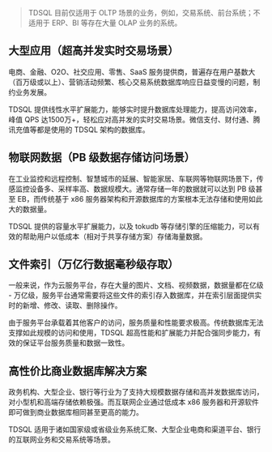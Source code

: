 >TDSQL 目前仅适用于 OLTP 场景的业务，例如，交易系统、前台系统；不适用于 ERP、BI 等存在大量 OLAP 业务的系统。

## 大型应用（超高并发实时交易场景）
电商、金融、O2O、社交应用、零售、SaaS 服务提供商，普遍存在用户基数大（百万级或以上）、营销活动频繁、核心交易系统数据库响应日益变慢的问题，制约业务发展。

TDSQL 提供线性水平扩展能力，能够实时提升数据库处理能力，提高访问效率，峰值 QPS 达1500万+，轻松应对高并发的实时交易场景。微信支付、财付通、腾讯充值等都是使用的 TDSQL 架构的数据库。
  
## 物联网数据（PB 级数据存储访问场景）
在工业监控和远程控制、智慧城市的延展、智能家居、车联网等物联网场景下，传感监控设备多、采样率高、数据规模大。通常存储一年的数据就可以达到 PB 级甚至 EB，而传统基于 x86 服务器架构和开源数据库的方案根本无法存储和使用如此大的数据量。

TDSQL 提供的容量水平扩展能力，以及 tokudb 等存储引擎的压缩能力，可以有效的帮助用户以低成本（相对于共享存储方案）存储海量数据。
  
## 文件索引（万亿行数据毫秒级存取）
一般来说，作为云服务平台，存在大量的图片、文档、视频数据，数据量都在亿级 - 万亿级，服务平台通常需要将这些文件的索引存入数据库，并在索引层面提供实时的新增、修改、读取、删除操作。

由于服务平台承载着其他客户的访问，服务质量和性能要求极高。传统数据库无法支撑如此规模的访问和使用，TDSQL 超高性能和扩展能力并配合强同步能力，有效的保证平台服务质量和数据一致性。
  
## 高性价比商业数据库解决方案
政务机构、大型企业、银行等行业为了支持大规模数据存储和高并发数据库访问，对小型机和高端存储依赖极强。而互联网企业通过低成本 x86 服务器和开源软件即可做到商业数据库相同甚至更高的能力。

TDSQL 适用于诸如国家级或省级业务系统汇聚、大型企业电商和渠道平台、银行的互联网业务和交易系统等场景。
